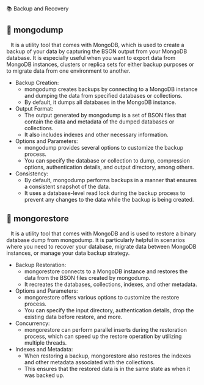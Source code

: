📚 Backup and Recovery
&ensp; 

## <a name="mongodump"></a>📖 mongodump
&ensp; It is a utility tool that comes with MongoDB, which is used to create a backup of your data by capturing the BSON output from your MongoDB database. 
It is especially useful when you want to export data from MongoDB instances, clusters or replica sets for either backup purposes or to migrate data from one environment to another.
+ Backup Creation: 
  * mongodump creates backups by connecting to a MongoDB instance and dumping the data from specified databases or collections. 
  * By default, it dumps all databases in the MongoDB instance.
+ Output Format: 
  * The output generated by mongodump is a set of BSON files that contain the data and metadata of the dumped databases or collections. 
  * It also includes indexes and other necessary information.
+ Options and Parameters: 
  * mongodump provides several options to customize the backup process. 
  * You can specify the database or collection to dump, compression options, authentication details, and output directory, among others.
+ Consistency: 
  * By default, mongodump performs backups in a manner that ensures a consistent snapshot of the data. 
  * It uses a database-level read lock during the backup process to prevent any changes to the data while the backup is being created.


## <a name="mongorestore"></a>📖 mongorestore
&ensp; It is a utility tool that comes with MongoDB and is used to restore a binary database dump from mongodump. 
It is particularly helpful in scenarios where you need to recover your database, migrate data between MongoDB instances, or manage your data backup strategy.
+ Backup Restoration: 
  * mongorestore connects to a MongoDB instance and restores the data from the BSON files created by mongodump. 
  * It recreates the databases, collections, indexes, and other metadata.
+ Options and Parameters: 
  * mongorestore offers various options to customize the restore process. 
  * You can specify the input directory, authentication details, drop the existing data before restore, and more.
+ Concurrency: 
  * mongorestore can perform parallel inserts during the restoration process, which can speed up the restore operation by utilizing multiple threads.
+ Indexes and Metadata: 
  * When restoring a backup, mongorestore also restores the indexes and other metadata associated with the collections. 
  * This ensures that the restored data is in the same state as when it was backed up.
